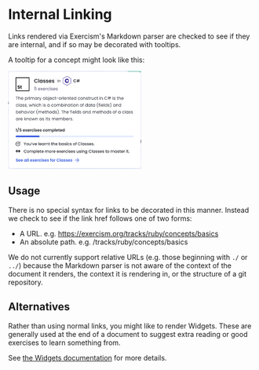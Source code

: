 # Internal Linking

Links rendered via Exercism's Markdown parser are checked to see if they are internal, and if so may be decorated with tooltips.

A tooltip for a concept might look like this:

<img src="https://raw.githubusercontent.com/exercism/docs/main/.imgs/concept-tooltip.png" height="200">

## Usage

There is no special syntax for links to be decorated in this manner.
Instead we check to see if the link href follows one of two forms:

- A URL. e.g. https://exercism.org/tracks/ruby/concepts/basics
- An absolute path. e.g. /tracks/ruby/concepts/basics

We do not currently support relative URLs (e.g. those beginning with `./` or `../`) because the Markdown parser is not aware of the context of the document it renders, the context it is rendering in, or the structure of a git repository.

## Alternatives

Rather than using normal links, you might like to render Widgets.
These are generally used at the end of a document to suggest extra reading or good exercises to learn something from.

See [the Widgets documentation](/docs/building/markdown/widgets) for more details.
